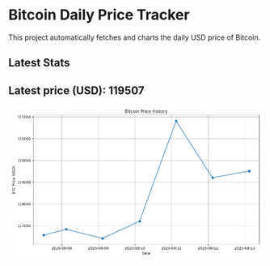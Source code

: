 # Bitcoin Daily Price Tracker

This project automatically fetches and charts the daily USD price of Bitcoin.

## Latest Stats

## Latest price (USD): <!--BTC_PRICE-->119507<!--/BTC_PRICE-->

![BTC Historical Chart](btc_price_history.png)
